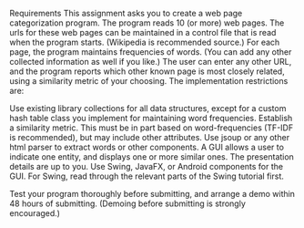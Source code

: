Requirements
This assignment asks you to create a web page categorization program.
The program reads 10 (or more) web pages. The urls for these web pages can be maintained in a control file that is read when the program starts. (Wikipedia is recommended source.) For each page, the program maintains frequencies of words. (You can add any other collected information as well if you like.)
The user can enter any other URL, and the program reports which other known page is most closely related, using a similarity metric of your choosing.
The implementation restrictions are:

Use existing library collections for all data structures, except for a custom hash table class you implement for maintaining word frequencies.
Establish a similarity metric. This must be in part based on word-frequencies (TF-IDF is recommended), but may include other attributes. Use jsoup or any other html parser to extract words or other components.
A GUI allows a user to indicate one entity, and displays one or more similar ones.
The presentation details are up to you. Use Swing, JavaFX, or Android components for the GUI. For Swing, read through the relevant parts of the Swing tutorial first.

Test your program thoroughly before submitting, and arrange a demo within 48 hours of submitting. (Demoing before submitting is strongly encouraged.)
